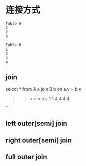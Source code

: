 # 连接方式

```
Table A 
1 
2 
4 

Table B 
1 
3 
4 
4
```

## join


select \* from A a
join B b on a.v = b.v

> > &gt;
> > a.v    b.v
> > 1      1
> > 4      4
> > 4      4

\`\`\`

## left outer\[semi\] join

## right outer\[semi\] join

## full outer join

